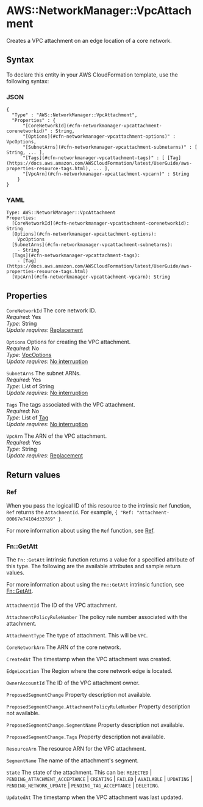 # AWS::NetworkManager::VpcAttachment<a name="aws-resource-networkmanager-vpcattachment"></a>

Creates a VPC attachment on an edge location of a core network\.

## Syntax<a name="aws-resource-networkmanager-vpcattachment-syntax"></a>

To declare this entity in your AWS CloudFormation template, use the following syntax:

### JSON<a name="aws-resource-networkmanager-vpcattachment-syntax.json"></a>

```
{
  "Type" : "AWS::NetworkManager::VpcAttachment",
  "Properties" : {
      "[CoreNetworkId](#cfn-networkmanager-vpcattachment-corenetworkid)" : String,
      "[Options](#cfn-networkmanager-vpcattachment-options)" : VpcOptions,
      "[SubnetArns](#cfn-networkmanager-vpcattachment-subnetarns)" : [ String, ... ],
      "[Tags](#cfn-networkmanager-vpcattachment-tags)" : [ [Tag](https://docs.aws.amazon.com/AWSCloudFormation/latest/UserGuide/aws-properties-resource-tags.html), ... ],
      "[VpcArn](#cfn-networkmanager-vpcattachment-vpcarn)" : String
    }
}
```

### YAML<a name="aws-resource-networkmanager-vpcattachment-syntax.yaml"></a>

```
Type: AWS::NetworkManager::VpcAttachment
Properties:
  [CoreNetworkId](#cfn-networkmanager-vpcattachment-corenetworkid): String
  [Options](#cfn-networkmanager-vpcattachment-options):
    VpcOptions
  [SubnetArns](#cfn-networkmanager-vpcattachment-subnetarns):
    - String
  [Tags](#cfn-networkmanager-vpcattachment-tags):
    - [Tag](https://docs.aws.amazon.com/AWSCloudFormation/latest/UserGuide/aws-properties-resource-tags.html)
  [VpcArn](#cfn-networkmanager-vpcattachment-vpcarn): String
```

## Properties<a name="aws-resource-networkmanager-vpcattachment-properties"></a>

`CoreNetworkId` <a name="cfn-networkmanager-vpcattachment-corenetworkid"></a>
The core network ID\.  
_Required_: Yes  
_Type_: String  
_Update requires_: [Replacement](https://docs.aws.amazon.com/AWSCloudFormation/latest/UserGuide/using-cfn-updating-stacks-update-behaviors.html#update-replacement)

`Options` <a name="cfn-networkmanager-vpcattachment-options"></a>
Options for creating the VPC attachment\.  
_Required_: No  
_Type_: [VpcOptions](aws-properties-networkmanager-vpcattachment-vpcoptions.md)  
_Update requires_: [No interruption](https://docs.aws.amazon.com/AWSCloudFormation/latest/UserGuide/using-cfn-updating-stacks-update-behaviors.html#update-no-interrupt)

`SubnetArns` <a name="cfn-networkmanager-vpcattachment-subnetarns"></a>
The subnet ARNs\.  
_Required_: Yes  
_Type_: List of String  
_Update requires_: [No interruption](https://docs.aws.amazon.com/AWSCloudFormation/latest/UserGuide/using-cfn-updating-stacks-update-behaviors.html#update-no-interrupt)

`Tags` <a name="cfn-networkmanager-vpcattachment-tags"></a>
The tags associated with the VPC attachment\.  
_Required_: No  
_Type_: List of [Tag](https://docs.aws.amazon.com/AWSCloudFormation/latest/UserGuide/aws-properties-resource-tags.html)  
_Update requires_: [No interruption](https://docs.aws.amazon.com/AWSCloudFormation/latest/UserGuide/using-cfn-updating-stacks-update-behaviors.html#update-no-interrupt)

`VpcArn` <a name="cfn-networkmanager-vpcattachment-vpcarn"></a>
The ARN of the VPC attachment\.  
_Required_: Yes  
_Type_: String  
_Update requires_: [Replacement](https://docs.aws.amazon.com/AWSCloudFormation/latest/UserGuide/using-cfn-updating-stacks-update-behaviors.html#update-replacement)

## Return values<a name="aws-resource-networkmanager-vpcattachment-return-values"></a>

### Ref<a name="aws-resource-networkmanager-vpcattachment-return-values-ref"></a>

When you pass the logical ID of this resource to the intrinsic `Ref` function, `Ref` returns the `AttachmentId`\. For example, `{ "Ref: "attachment-00067e74104d33769" }`\.

For more information about using the `Ref` function, see [Ref](https://docs.aws.amazon.com/AWSCloudFormation/latest/UserGuide/intrinsic-function-reference-ref.html)\.

### Fn::GetAtt<a name="aws-resource-networkmanager-vpcattachment-return-values-fn--getatt"></a>

The `Fn::GetAtt` intrinsic function returns a value for a specified attribute of this type\. The following are the available attributes and sample return values\.

For more information about using the `Fn::GetAtt` intrinsic function, see [Fn::GetAtt](https://docs.aws.amazon.com/AWSCloudFormation/latest/UserGuide/intrinsic-function-reference-getatt.html)\.

#### <a name="aws-resource-networkmanager-vpcattachment-return-values-fn--getatt-fn--getatt"></a>

`AttachmentId` <a name="AttachmentId-fn::getatt"></a>
The ID of the VPC attachment\.

`AttachmentPolicyRuleNumber` <a name="AttachmentPolicyRuleNumber-fn::getatt"></a>
The policy rule number associated with the attachment\.

`AttachmentType` <a name="AttachmentType-fn::getatt"></a>
The type of attachment\. This will be `VPC`\.

`CoreNetworkArn` <a name="CoreNetworkArn-fn::getatt"></a>
The ARN of the core network\.

`CreatedAt` <a name="CreatedAt-fn::getatt"></a>
The timestamp when the VPC attachment was created\.

`EdgeLocation` <a name="EdgeLocation-fn::getatt"></a>
The Region where the core network edge is located\.

`OwnerAccountId` <a name="OwnerAccountId-fn::getatt"></a>
The ID of the VPC attachment owner\.

`ProposedSegmentChange` <a name="ProposedSegmentChange-fn::getatt"></a>
Property description not available\.

`ProposedSegmentChange.AttachmentPolicyRuleNumber` <a name="ProposedSegmentChange.AttachmentPolicyRuleNumber-fn::getatt"></a>
Property description not available\.

`ProposedSegmentChange.SegmentName` <a name="ProposedSegmentChange.SegmentName-fn::getatt"></a>
Property description not available\.

`ProposedSegmentChange.Tags` <a name="ProposedSegmentChange.Tags-fn::getatt"></a>
Property description not available\.

`ResourceArn` <a name="ResourceArn-fn::getatt"></a>
The resource ARN for the VPC attachment\.

`SegmentName` <a name="SegmentName-fn::getatt"></a>
The name of the attachment's segment\.

`State` <a name="State-fn::getatt"></a>
The state of the attachment\. This can be: `REJECTED` \| `PENDING_ATTACHMENT_ACCEPTANCE` \| `CREATING` \| `FAILED` \| `AVAILABLE` \| `UPDATING` \| ` PENDING_NETWORK_UPDATE` \| `PENDING_TAG_ACCEPTANCE` \| `DELETING`\.

`UpdatedAt` <a name="UpdatedAt-fn::getatt"></a>
The timestamp when the VPC attachment was last updated\.

